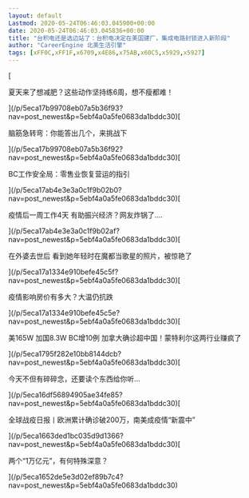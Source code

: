```yaml
---
layout: default
Lastmod: 2020-05-24T06:46:03.045900+00:00
date: 2020-05-24T06:46:03.045836+00:00
title: "台积电还是选边站了：台积电决定在美国建厂，集成电路封锁进入新阶段"
author: "CareerEngine 北美生活引擎"
tags: [xFF0C,xFF1F,x6709,x4E86,x75AB,x60C5,x5929,x5927]
---
```


[

夏天来了想减肥？这些动作坚持练6周，想不瘦都难！

](/p/5eca17b99708eb07a5b36f93?nav=post_newest&p=5ebf4a0a5fe0683da1bddc30)[

脑筋急转弯：你能答出几个，来挑战下

](/p/5eca17b99708eb07a5b36f92?nav=post_newest&p=5ebf4a0a5fe0683da1bddc30)[

BC工作安全局：零售业恢复营运的指引

](/p/5eca17ab4e3e3a0c1f9b02b0?nav=post_newest&p=5ebf4a0a5fe0683da1bddc30)[

疫情后一周工作4天 有助振兴经济？网友炸锅了….

](/p/5eca17ab4e3e3a0c1f9b02af?nav=post_newest&p=5ebf4a0a5fe0683da1bddc30)[

在外婆去世后 看到她年轻时在魔都当歌星的照片，被惊艳了

](/p/5eca17a1334e910befe45c5f?nav=post_newest&p=5ebf4a0a5fe0683da1bddc30)[

疫情影响房价有多大？大温仍抗跌

](/p/5eca17a1334e910befe45c5e?nav=post_newest&p=5ebf4a0a5fe0683da1bddc30)[

美165W 加国8.3W BC增10例 加拿大确诊超中国！蒙特利尔这两行业赚疯了

](/p/5eca1795f282e10bb8144dcb?nav=post_newest&p=5ebf4a0a5fe0683da1bddc30)[

今天不但有碎碎念，还要读个东西给你听…

](/p/5eca16df56894905ae34fe85?nav=post_newest&p=5ebf4a0a5fe0683da1bddc30)[

全球战疫日报丨欧洲累计确诊破200万，南美成疫情“新震中”

](/p/5eca1663ded1bc035d9d1366?nav=post_newest&p=5ebf4a0a5fe0683da1bddc30)[

两个“1万亿元”，有何特殊深意？

](/p/5eca1652de5e3d02ef89b7c4?nav=post_newest&p=5ebf4a0a5fe0683da1bddc30)

